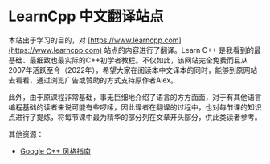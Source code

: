 # LearnCpp 中文翻译站点

本站出于学习的目的，对 [https://www.learncpp.com](https://www.learncpp.com) 站点的内容进行了翻译。Learn C++ 是我看到的最基础、最细致也最实际的C++初学者教程。不仅如此，该网站完全免费而且从2007年活跃至今（2022年），希望大家在阅读本中文译本的同时，能够到原网站去看看，通过浏览广告或赞助的方式支持原作者Alex。

此外，由于原课程非常基础，事无巨细地介绍了语言的方方面面，对于有其他语言编程基础的读者来说可能有些啰嗦，因此译者在翻译的过程中，也对每节课的知识点进行了提炼，将每节课中最为精华的部分列在文章开头部分，供此类读者参考。


其他资源：

- [Google C++ 风格指南](https://zh-google-styleguide.readthedocs.io/en/latest/google-cpp-styleguide/contents/)